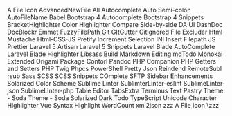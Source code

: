 A File Icon
AdvancedNewFile
All Autocomplete
Auto Semi-colon
AutoFileName
Babel
Bootstrap 4 Autocomplete
Bootstrap 4 Snippets
BracketHighlighter
Color Highlighter
Compare Side-by-side
DA UI
DashDoc
DocBlockr
Emmet
FuzzyFilePath
Git
GItGutter
Gitignored File Excluder
Html Mustache
Html-CSS-JS Pretify
Increment Selection
INI
Insert Filepath
JS Prettier
Laravel 5 Artisan
Laravel 5 Snippets
Laravel Blade AutoComplete
Laravel Blade Highlighter
Libsass Build
Markdown Editing
mdTodo
Monokai Extended
Origami
Package Contorl
Pandoc
PHP Companion
PHP Getters and Setters
PHP Twig
Phpcs
PowerShell
Pretty Json
Reindend
RemoteSubl
rsub
Sass
SCSS 
SCSS Snippets COmplete
SFTP
Sidebar Enhancements
Solarized Color Scheme
Sublime Linter
SublimterLinter-eslint
SublimeLinter-json
SublimeLInter-php
 Table Editor
 TabsExtra
 Terminus
Text Pastry
Theme - Soda
Theme - Soda Solarized Dark 
Todo
TypeScript
Unicode Character Highlighter
Vue Syntax Highlight
WordCount
xml2json
zzz A File Icon \zzz